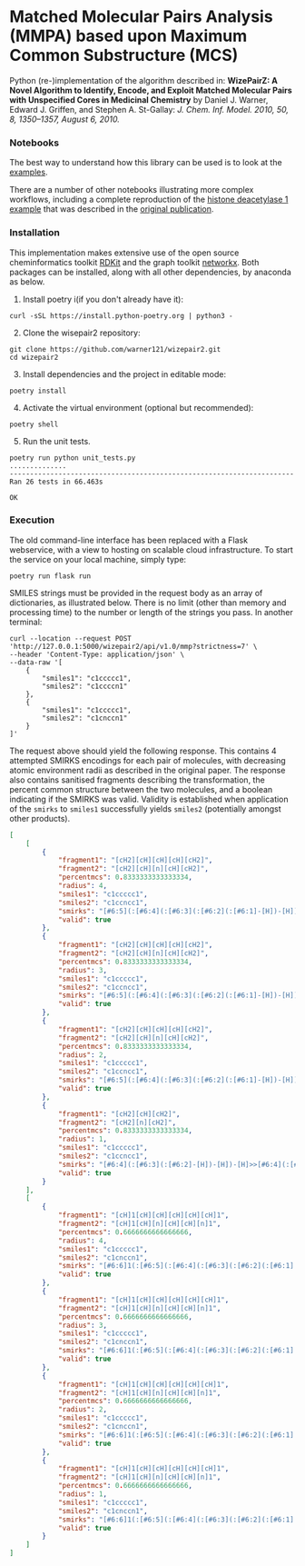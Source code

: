 # Matched Molecular Pairs Analysis (MMPA) based upon Maximum Common Substructure (MCS)
Python (re-)implementation of the algorithm described in: **WizePairZ: A Novel Algorithm to Identify, Encode, and Exploit Matched Molecular Pairs with Unspecified Cores in Medicinal Chemistry** by Daniel J. Warner, Edward J. Griffen, and Stephen A. St-Gallay: *J. Chem. Inf. Model. 2010, 50, 8, 1350–1357, August 6, 2010.*

### Notebooks

The best way to understand how this library can be used is to look at the [examples](https://github.com/warner121/wizepair2/blob/master/notebooks/examples.ipynb).

There are a number of other notebooks illustrating more complex workflows, including a complete reproduction of the [histone deacetylase 1 example](https://github.com/warner121/wizepair2/tree/master/notebooks/hdac1) that was described in the [original publication](https://pubs.acs.org/doi/10.1021/ci100084s).

### Installation

This implementation makes extensive use of the open source cheminformatics toolkit [RDKit](https://rdkit.org/) and the graph toolkit [networkx](https://networkx.org/). Both packages can be installed, along with all other dependencies, by anaconda as below.

1. Install poetry i(if you don't already have it):
```shell
curl -sSL https://install.python-poetry.org | python3 -
```
2. Clone the wisepair2 repository:  
```shell
git clone https://github.com/warner121/wizepair2.git
cd wizepair2
```
3. Install dependencies and the project in editable mode:
```shell
poetry install
```
4. Activate the virtual environment (optional but recommended):
```shell
poetry shell
```
5. Run the unit tests.
```shell
poetry run python unit_tests.py 
..............
----------------------------------------------------------------------
Ran 26 tests in 66.463s

OK
```

### Execution

The old command-line interface has been replaced with a Flask webservice, with a view to hosting on scalable cloud infrastructure. To start the service on your local machine, simply type:

```shell
poetry run flask run
```

SMILES strings must be provided in the request body as an array of dictionaries, as illustrated below. There is no limit (other than memory and processing time) to the number or length of the strings you pass. In another terminal:

```shell
curl --location --request POST 'http://127.0.0.1:5000/wizepair2/api/v1.0/mmp?strictness=7' \
--header 'Content-Type: application/json' \
--data-raw '[
    {
        "smiles1": "c1ccccc1",
        "smiles2": "c1ccccn1"
    },
    {
        "smiles1": "c1ccccc1",
        "smiles2": "c1cnccn1"
    }
]'
```

The request above should yield the following response. This contains 4 attempted SMIRKS encodings for each pair of molecules, with decreasing atomic environment radii as described in the original paper. The response also contains sanitised fragments describing the transformation, the percent common structure between the two molecules, and a boolean indicating if the SMIRKS was valid. Validity is established when application of the `smirks` to `smiles1` successfully yields `smiles2` (potentially amongst other products).

```json
[
    [
        {
            "fragment1": "[cH2][cH][cH][cH][cH2]",
            "fragment2": "[cH2][cH][n][cH][cH2]",
            "percentmcs": 0.8333333333333334,
            "radius": 4,
            "smiles1": "c1ccccc1",
            "smiles2": "c1ccncc1",
            "smirks": "[#6:5](:[#6:4](:[#6:3](:[#6:2](:[#6:1]-[H])-[H])-[H])-[H])-[H]>>[#6:5](:[#6:4](:[#7:3]:[#6:2](:[#6:1]-[H])-[H])-[H])-[H]",
            "valid": true
        },
        {
            "fragment1": "[cH2][cH][cH][cH][cH2]",
            "fragment2": "[cH2][cH][n][cH][cH2]",
            "percentmcs": 0.8333333333333334,
            "radius": 3,
            "smiles1": "c1ccccc1",
            "smiles2": "c1ccncc1",
            "smirks": "[#6:5](:[#6:4](:[#6:3](:[#6:2](:[#6:1]-[H])-[H])-[H])-[H])-[H]>>[#6:5](:[#6:4](:[#7:3]:[#6:2](:[#6:1]-[H])-[H])-[H])-[H]",
            "valid": true
        },
        {
            "fragment1": "[cH2][cH][cH][cH][cH2]",
            "fragment2": "[cH2][cH][n][cH][cH2]",
            "percentmcs": 0.8333333333333334,
            "radius": 2,
            "smiles1": "c1ccccc1",
            "smiles2": "c1ccncc1",
            "smirks": "[#6:5](:[#6:4](:[#6:3](:[#6:2](:[#6:1]-[H])-[H])-[H])-[H])-[H]>>[#6:5](:[#6:4](:[#7:3]:[#6:2](:[#6:1]-[H])-[H])-[H])-[H]",
            "valid": true
        },
        {
            "fragment1": "[cH2][cH][cH2]",
            "fragment2": "[cH2][n][cH2]",
            "percentmcs": 0.8333333333333334,
            "radius": 1,
            "smiles1": "c1ccccc1",
            "smiles2": "c1ccncc1",
            "smirks": "[#6:4](:[#6:3](:[#6:2]-[H])-[H])-[H]>>[#6:4](:[#7:3]:[#6:2]-[H])-[H]",
            "valid": true
        }
    ],
    [
        {
            "fragment1": "[cH]1[cH][cH][cH][cH][cH]1",
            "fragment2": "[cH]1[cH][n][cH][cH][n]1",
            "percentmcs": 0.6666666666666666,
            "radius": 4,
            "smiles1": "c1ccccc1",
            "smiles2": "c1cnccn1",
            "smirks": "[#6:6]1(:[#6:5](:[#6:4](:[#6:3](:[#6:2](:[#6:1]:1-[H])-[H])-[H])-[H])-[H])-[H]>>[#6:6]1(:[#6:5](:[#7:4]:[#6:3](:[#6:2](:[#7:1]:1)-[H])-[H])-[H])-[H]",
            "valid": true
        },
        {
            "fragment1": "[cH]1[cH][cH][cH][cH][cH]1",
            "fragment2": "[cH]1[cH][n][cH][cH][n]1",
            "percentmcs": 0.6666666666666666,
            "radius": 3,
            "smiles1": "c1ccccc1",
            "smiles2": "c1cnccn1",
            "smirks": "[#6:6]1(:[#6:5](:[#6:4](:[#6:3](:[#6:2](:[#6:1]:1-[H])-[H])-[H])-[H])-[H])-[H]>>[#6:6]1(:[#6:5](:[#7:4]:[#6:3](:[#6:2](:[#7:1]:1)-[H])-[H])-[H])-[H]",
            "valid": true
        },
        {
            "fragment1": "[cH]1[cH][cH][cH][cH][cH]1",
            "fragment2": "[cH]1[cH][n][cH][cH][n]1",
            "percentmcs": 0.6666666666666666,
            "radius": 2,
            "smiles1": "c1ccccc1",
            "smiles2": "c1cnccn1",
            "smirks": "[#6:6]1(:[#6:5](:[#6:4](:[#6:3](:[#6:2](:[#6:1]:1-[H])-[H])-[H])-[H])-[H])-[H]>>[#6:6]1(:[#6:5](:[#7:4]:[#6:3](:[#6:2](:[#7:1]:1)-[H])-[H])-[H])-[H]",
            "valid": true
        },
        {
            "fragment1": "[cH]1[cH][cH][cH][cH][cH]1",
            "fragment2": "[cH]1[cH][n][cH][cH][n]1",
            "percentmcs": 0.6666666666666666,
            "radius": 1,
            "smiles1": "c1ccccc1",
            "smiles2": "c1cnccn1",
            "smirks": "[#6:6]1(:[#6:5](:[#6:4](:[#6:3](:[#6:2](:[#6:1]:1-[H])-[H])-[H])-[H])-[H])-[H]>>[#6:6]1(:[#6:5](:[#7:4]:[#6:3](:[#6:2](:[#7:1]:1)-[H])-[H])-[H])-[H]",
            "valid": true
        }
    ]
]
```
